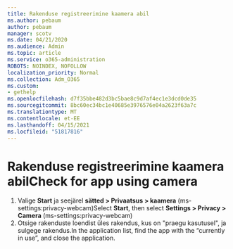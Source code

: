 ```yaml
---
title: Rakenduse registreerimine kaamera abil
ms.author: pebaum
author: pebaum
manager: scotv
ms.date: 04/21/2020
ms.audience: Admin
ms.topic: article
ms.service: o365-administration
ROBOTS: NOINDEX, NOFOLLOW
localization_priority: Normal
ms.collection: Adm_O365
ms.custom:
- gethelp
ms.openlocfilehash: d7f35bbe482d3bc5bae8c9d7af4ec1e3dcd0de35
ms.sourcegitcommit: 8bc60ec34bc1e40685e3976576e04a2623f63a7c
ms.translationtype: MT
ms.contentlocale: et-EE
ms.lasthandoff: 04/15/2021
ms.locfileid: "51817816"
---
```

# <a name="check-for-app-using-camera"></a><span data-ttu-id="99c09-102">Rakenduse registreerimine kaamera abil</span><span class="sxs-lookup"><span data-stu-id="99c09-102">Check for app using camera</span></span>

1. <span data-ttu-id="99c09-103">Valige **Start** ja seejärel **sätted > Privaatsus > kaamera** (ms-settings:privacy-webcam)</span><span class="sxs-lookup"><span data-stu-id="99c09-103">Select **Start**, then select **Settings > Privacy > Camera** (ms-settings:privacy-webcam)</span></span>
2. <span data-ttu-id="99c09-104">Otsige rakenduste loendist üles rakendus, kus on "praegu kasutusel", ja sulgege rakendus.</span><span class="sxs-lookup"><span data-stu-id="99c09-104">In the application list, find the app with the “currently in use”, and close the application.</span></span>
